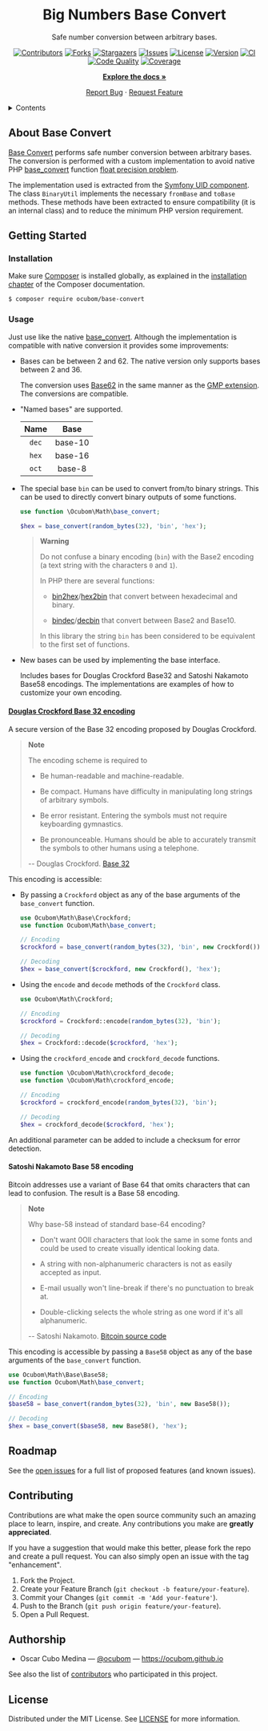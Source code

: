 <div align="center">

Big Numbers Base Convert
========================

Safe number conversion between arbitrary bases.

[![Contributors][contributors-img]][contributors-url]
[![Forks][forks-img]][forks-url]
[![Stargazers][stars-img]][stars-url]
[![Issues][issues-img]][issues-url]
[![License][license-img]][license-url]
[![Version][packagist-img]][packagist-url]
[![CI][workflow-ci-img]][workflow-ci-url]
[![Code Quality][quality-img]][quality-url]
[![Coverage][coverage-img]][coverage-url]

[**Explore the docs »**](https://github.com/ocubom/base-convert)

[Report Bug](https://github.com/ocubom/base-convert/issues)
·
[Request Feature](https://github.com/ocubom/base-convert/issues)

</div>

<details>
  <summary>Contents</summary>

* [About](#about-base-convert)
* [Getting Started](#getting-started)
    * [Installation](#installation)
    * [Usage](#usage)
* [Roadmap](#roadmap)
* [Contributing](#contributing)
* [Authorship](#authorship)
* [License](#license)

</details>

## About Base Convert

[Base Convert](https://github.com/ocubom/base-convert) performs safe number conversion between arbitrary bases.
The conversion is performed with a custom implementation to avoid native PHP [base_convert][] function [float precision problem][].

The implementation used is extracted from the [Symfony UID component][].
The class `BinaryUtil` implements the necessary `fromBase` and `toBase` methods.
These methods have been extracted to ensure compatibility (it is an internal class) and to reduce the minimum PHP version requirement.

## Getting Started

### Installation

Make sure [Composer][] is installed globally, as explained in the [installation chapter](https://getcomposer.org/doc/00-intro.md) of the Composer documentation.

```console
$ composer require ocubom/base-convert
```

### Usage

Just use like the native [base_convert][].
Although the implementation is compatible with native conversion it provides some improvements:

* Bases can be between 2 and 62.
  The native version only supports bases between 2 and 36.

  The conversion uses [Base62][] in the same manner as the [GMP extension][].
  The conversions are compatible.

* "Named bases" are supported. 

  | Name  |  Base   |
  |:-------:|:-------:|
  | `dec` | base-10 |
  | `hex` | base-16 |
  | `oct` | base-8  |

* The special base `bin` can be used to convert from/to binary strings.
  This can be used to directly convert binary outputs of some functions.

  ```php
  use function \Ocubom\Math\base_convert;
  
  $hex = base_convert(random_bytes(32), 'bin', 'hex');
  ```
  
  > **Warning**
  >
  > Do not confuse a binary encoding (`bin`) with the Base2 encoding (a text string with the characters `0` and `1`).
  > 
  > In PHP there are several functions:
  > 
  > * [bin2hex][]/[hex2bin][] that convert between hexadecimal and binary.
  > 
  > * [bindec][]/[decbin][] that convert between Base2 and Base10.
  > 
  > In this library the string `bin` has been considered to be equivalent to the first set of functions.


* New bases can be used by implementing the base interface.

  Includes bases for Douglas Crockford Base32 and Satoshi Nakamoto Base58 encodings.
  The implementations are examples of how to customize your own encoding.

#### [Douglas Crockford Base 32 encoding](https://www.crockford.com/base32.html)

A secure version of the Base 32 encoding proposed by Douglas Crockford.

> **Note**
>
> The encoding scheme is required to
>
> * Be human-readable and machine-readable.
>
> * Be compact.
>   Humans have difficulty in manipulating long strings of arbitrary symbols.
>
> * Be error resistant.
>   Entering the symbols must not require keyboarding gymnastics.
>
> * Be pronounceable.
>   Humans should be able to accurately transmit the symbols to other humans using a telephone.
>
> -- Douglas Crockford. [Base 32](https://www.crockford.com/base32.html)

This encoding is accessible:

* By passing a `Crockford` object as any of the base arguments of the `base_convert` function.

  ```php
  use Ocubom\Math\Base\Crockford;
  use function Ocubom\Math\base_convert;
  
  // Encoding
  $crockford = base_convert(random_bytes(32), 'bin', new Crockford());

  // Decoding
  $hex = base_convert($crockford, new Crockford(), 'hex');
  ```

* Using the `encode` and `decode` methods of the `Crockford` class.

  ```php
  use Ocubom\Math\Crockford;
  
  // Encoding
  $crockford = Crockford::encode(random_bytes(32), 'bin');

  // Decoding
  $hex = Crockford::decode($crockford, 'hex');
  ```

* Using the `crockford_encode` and `crockford_decode` functions.

  ```php
  use function \Ocubom\Math\crockford_decode;
  use function \Ocubom\Math\crockford_encode;
  
  // Encoding
  $crockford = crockford_encode(random_bytes(32), 'bin');

  // Decoding
  $hex = crockford_decode($crockford, 'hex');
  ```

An additional parameter can be added to include a checksum for error detection.

#### Satoshi Nakamoto Base 58 encoding

Bitcoin addresses use a variant of Base 64 that omits characters that can lead to confusion.
The result is a Base 58 encoding.

> **Note**
> 
> Why base-58 instead of standard base-64 encoding?
> 
> * Don't want 0OIl characters that look the same in some fonts and could be used to create visually identical looking data.
>
> * A string with non-alphanumeric characters is not as easily accepted as input.
>
> * E-mail usually won't line-break if there's no punctuation to break at.
>
> * Double-clicking selects the whole string as one word if it's all alphanumeric.
>
> -- Satoshi Nakamoto. [Bitcoin source code](https://github.com/bitcoin/bitcoin/blob/v23.0/src/base58.h#L7-L12)

This encoding is accessible by passing a `Base58` object as any of the base arguments of the `base_convert` function.

  ```php
  use Ocubom\Math\Base\Base58;
  use function Ocubom\Math\base_convert;
  
  // Encoding
  $base58 = base_convert(random_bytes(32), 'bin', new Base58());

  // Decoding
  $hex = base_convert($base58, new Base58(), 'hex');
  ```

## Roadmap

See the [open issues](https://github.com/ocubom/base-convert/issues) for a full list of proposed features (and known issues).

## Contributing

Contributions are what make the open source community such an amazing place to learn, inspire, and create.
Any contributions you make are **greatly appreciated**.

If you have a suggestion that would make this better, please fork the repo and create a pull request.
You can also simply open an issue with the tag "enhancement".

1. Fork the Project.
2. Create your Feature Branch (`git checkout -b feature/your-feature`).
3. Commit your Changes (`git commit -m 'Add your-feature'`).
4. Push to the Branch (`git push origin feature/your-feature`).
5. Open a Pull Request.

## Authorship

* Oscar Cubo Medina — [@ocubom](https://twitter.com/ocubom) — https://ocubom.github.io

See also the list of [contributors][contributors-url] who participated in this project.

## License

Distributed under the MIT License.
See [LICENSE][] for more information.


[LICENSE]: https://github.com/ocubom/base-convert/blob/master/LICENSE


<!-- Links -->

[Base62]: https://wikipedia.org/wiki/Base62

[base_convert]: https://www.php.net/manual/function.base-convert.php
    "PHP base_convert"

[Composer]: http://getcomposer.org/

[Crockford Base32]: http://www.crockford.com/wrmg/base32.html
    "Douglas Crockford's Base32 Encoding"

[float precision problem]: http://php.net/manual/language.types.float.php
    "PHP Floating point numbers"

[GMP extension]: https://www.php.net/manual/book.gmp.php
    "PHP GMP extension"

[bin2hex]: https://www.php.net/manual/function.bin2hex.php
    "PHP bin2hex"

[hex2bin]: https://www.php.net/manual/function.hex2bin.php
    "PHP hex2bin"

[bindec]: https://www.php.net/manual/function.bindec.php
    "PHP bindec"

[decbin]: https://www.php.net/manual/function.decbin.php
    "PHP decbin"

[Symfony UID component]: https://symfony.com/doc/current/components/uid.html

<!-- Project Badges -->
[contributors-img]: https://img.shields.io/github/contributors/ocubom/base-convert.svg?style=for-the-badge
[contributors-url]: https://github.com/ocubom/base-convert/graphs/contributors
[forks-img]:        https://img.shields.io/github/forks/ocubom/base-convert.svg?style=for-the-badge
[forks-url]:        https://github.com/ocubom/base-convert/network/members
[stars-img]:        https://img.shields.io/github/stars/ocubom/base-convert.svg?style=for-the-badge
[stars-url]:        https://github.com/ocubom/base-convert/stargazers
[issues-img]:       https://img.shields.io/github/issues/ocubom/base-convert.svg?style=for-the-badge
[issues-url]:       https://github.com/ocubom/base-convert/issues
[license-img]:      https://img.shields.io/github/license/ocubom/base-convert.svg?style=for-the-badge
[license-url]:      https://github.com/ocubom/base-convert/blob/master/LICENSE
[workflow-ci-img]:  https://img.shields.io/github/workflow/status/ocubom/base-convert/test.svg?label=CI&logo=github&style=for-the-badge
[workflow-ci-url]:  https://github.com/ocubom/base-convert/actions/
[packagist-img]:    https://img.shields.io/packagist/v/ocubom/base-convert.svg?logo=packagist&logoColor=%23fefefe&style=for-the-badge
[packagist-url]:    https://packagist.org/packages/ocubom/base-convert
[coverage-img]:     https://img.shields.io/scrutinizer/coverage/g/ocubom/base-convert.svg?logo=scrutinizer&logoColor=fff&style=for-the-badge
[coverage-url]:     https://scrutinizer-ci.com/g/ocubom/base-convert/code-structure/main/code-coverage
[quality-img]:      https://img.shields.io/scrutinizer/quality/g/ocubom/base-convert.svg?logo=scrutinizer&logoColor=fff&style=for-the-badge
[quality-url]:      https://scrutinizer-ci.com/g/ocubom/base-convert/
